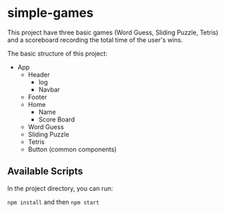 # simple-games

This project have three basic games (Word Guess, Sliding Puzzle, Tetris) and a scoreboard recording the total time of the user's wins.

The basic structure of this project:
- App
  - Header
    - log
    - Navbar
  - Footer
  - Home
    - Name
    - Score Board
  - Word Guess
  - Sliding Puzzle
  - Tetris
  - Button (common components)

## Available Scripts

In the project directory, you can run:

`npm install` and then `npm start`